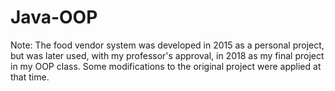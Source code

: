 # Java-OOP

Note:
 The food vendor system was developed in 2015 as a personal project, but was later used, with my professor's approval, in 2018 as my final project in my OOP class. Some modifications to the original project were applied at that time.
